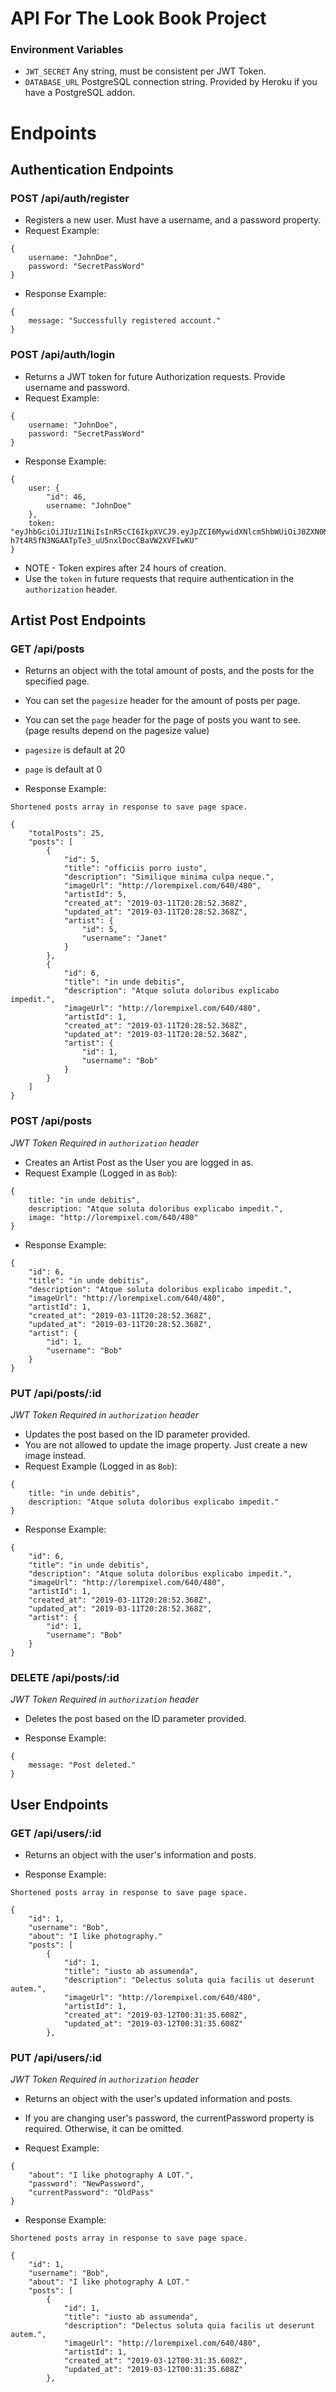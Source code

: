 # API For The Look Book Project

### Environment Variables

- `JWT_SECRET` Any string, must be consistent per JWT Token.
- `DATABASE_URL` PostgreSQL connection string. Provided by Heroku if you have a PostgreSQL addon.

# Endpoints

## Authentication Endpoints

### POST /api/auth/register

- Registers a new user. Must have a username, and a password property.
- Request Example:

```
{
    username: "JohnDoe",
    password: "SecretPassWord"
}
```

- Response Example:

```
{
    message: "Successfully registered account."
}
```

### POST /api/auth/login

- Returns a JWT token for future Authorization requests. Provide username and password.
- Request Example:

```
{
    username: "JohnDoe",
    password: "SecretPassWord"
}
```

- Response Example:

```
{
    user: {
        "id": 46,
        username: "JohnDoe"
    },
    token: "eyJhbGciOiJIUzI1NiIsInR5cCI6IkpXVCJ9.eyJpZCI6MywidXNlcm5hbWUiOiJ0ZXN0MSIsImlhdCI6MTU1MjI5MDc2MCwiZXhwIjoxNTUyMzc3MTYwfQ.L-h7t4R5fN3NGAATpTe3_uU5nxlDocCBaVW2XVFIwKU"
}
```

- NOTE - Token expires after 24 hours of creation.
- Use the `token` in future requests that require authentication in the `authorization` header.

## Artist Post Endpoints

### GET /api/posts

- Returns an object with the total amount of posts, and the posts for the specified page.
- You can set the `pagesize` header for the amount of posts per page.
- You can set the `page` header for the page of posts you want to see. (page results depend on the pagesize value)
- `pagesize` is default at 20
- `page` is default at 0

- Response Example:

`Shortened posts array in response to save page space.`

```
{
    "totalPosts": 25,
    "posts": [
        {
            "id": 5,
            "title": "officiis porro iusto",
            "description": "Similique minima culpa neque.",
            "imageUrl": "http://lorempixel.com/640/480",
            "artistId": 5,
            "created_at": "2019-03-11T20:28:52.368Z",
            "updated_at": "2019-03-11T20:28:52.368Z",
            "artist": {
                "id": 5,
                "username": "Janet"
            }
        },
        {
            "id": 6,
            "title": "in unde debitis",
            "description": "Atque soluta doloribus explicabo impedit.",
            "imageUrl": "http://lorempixel.com/640/480",
            "artistId": 1,
            "created_at": "2019-03-11T20:28:52.368Z",
            "updated_at": "2019-03-11T20:28:52.368Z",
            "artist": {
                "id": 1,
                "username": "Bob"
            }
        }
    ]
}
```

### POST /api/posts

_JWT Token Required in `authorization` header_

- Creates an Artist Post as the User you are logged in as.
- Request Example (Logged in as `Bob`):

```
{
    title: "in unde debitis",
    description: "Atque soluta doloribus explicabo impedit.",
    image: "http://lorempixel.com/640/480"
}
```

- Response Example:

```
{
    "id": 6,
    "title": "in unde debitis",
    "description": "Atque soluta doloribus explicabo impedit.",
    "imageUrl": "http://lorempixel.com/640/480",
    "artistId": 1,
    "created_at": "2019-03-11T20:28:52.368Z",
    "updated_at": "2019-03-11T20:28:52.368Z",
    "artist": {
        "id": 1,
        "username": "Bob"
    }
}
```

### PUT /api/posts/:id

_JWT Token Required in `authorization` header_

- Updates the post based on the ID parameter provided.
- You are not allowed to update the image property. Just create a new image instead.
- Request Example (Logged in as `Bob`):

```
{
    title: "in unde debitis",
    description: "Atque soluta doloribus explicabo impedit."
}
```

- Response Example:

```
{
    "id": 6,
    "title": "in unde debitis",
    "description": "Atque soluta doloribus explicabo impedit.",
    "imageUrl": "http://lorempixel.com/640/480",
    "artistId": 1,
    "created_at": "2019-03-11T20:28:52.368Z",
    "updated_at": "2019-03-11T20:28:52.368Z",
    "artist": {
        "id": 1,
        "username": "Bob"
    }
}
```

### DELETE /api/posts/:id

_JWT Token Required in `authorization` header_

- Deletes the post based on the ID parameter provided.

- Response Example:

```
{
    message: "Post deleted."
}
```

## User Endpoints

### GET /api/users/:id

- Returns an object with the user's information and posts.

- Response Example:

`Shortened posts array in response to save page space.`

```
{
    "id": 1,
    "username": "Bob",
    "about": "I like photography."
    "posts": [
        {
            "id": 1,
            "title": "iusto ab assumenda",
            "description": "Delectus soluta quia facilis ut deserunt autem.",
            "imageUrl": "http://lorempixel.com/640/480",
            "artistId": 1,
            "created_at": "2019-03-12T00:31:35.608Z",
            "updated_at": "2019-03-12T00:31:35.608Z"
        },
```

### PUT /api/users/:id

_JWT Token Required in `authorization` header_

- Returns an object with the user's updated information and posts.
- If you are changing user's password, the currentPassword property is required. Otherwise, it can be omitted.

- Request Example:

```
{
    "about": "I like photography A LOT.",
    "password": "NewPassword",
    "currentPassword": "OldPass"
}
```

- Response Example:

`Shortened posts array in response to save page space.`

```
{
    "id": 1,
    "username": "Bob",
    "about": "I like photography A LOT."
    "posts": [
        {
            "id": 1,
            "title": "iusto ab assumenda",
            "description": "Delectus soluta quia facilis ut deserunt autem.",
            "imageUrl": "http://lorempixel.com/640/480",
            "artistId": 1,
            "created_at": "2019-03-12T00:31:35.608Z",
            "updated_at": "2019-03-12T00:31:35.608Z"
        },
```
